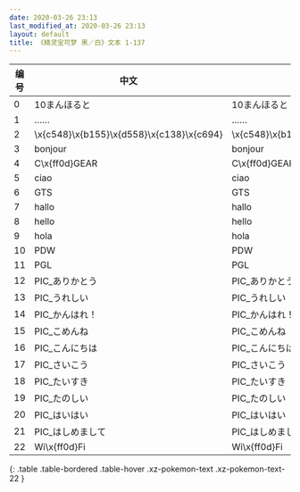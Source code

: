 ```yaml
---
date: 2020-03-26 23:13
last_modified_at: 2020-03-26 23:13
layout: default
title: 《精灵宝可梦 黑／白》文本 1-137
---
```

| 编号 | 中文 | 日文假名 | 日文汉字 |
| ---- | ---- | ---- | --- |
| 0 | 10まんほると | 10まんほると | 10まんほると |
| 1 | …… | …… | …… |
| 2 | \x{c548}\x{b155}\x{d558}\x{c138}\x{c694} | \x{c548}\x{b155}\x{d558}\x{c138}\x{c694} | \x{c548}\x{b155}\x{d558}\x{c138}\x{c694} |
| 3 | bonjour | bonjour | bonjour |
| 4 | C\x{ff0d}GEAR | C\x{ff0d}GEAR | C\x{ff0d}GEAR |
| 5 | ciao | ciao | ciao |
| 6 | GTS | GTS | GTS |
| 7 | hallo | hallo | hallo |
| 8 | hello | hello | hello |
| 9 | hola | hola | hola |
| 10 | PDW | PDW | PDW |
| 11 | PGL | PGL | PGL |
| 12 | PIC_ありかとう | PIC_ありかとう | PIC_ありかとう |
| 13 | PIC_うれしい | PIC_うれしい | PIC_うれしい |
| 14 | PIC_かんはれ！ | PIC_かんはれ！ | PIC_かんはれ！ |
| 15 | PIC_こめんね | PIC_こめんね | PIC_こめんね |
| 16 | PIC_こんにちは | PIC_こんにちは | PIC_こんにちは |
| 17 | PIC_さいこう | PIC_さいこう | PIC_さいこう |
| 18 | PIC_たいすき | PIC_たいすき | PIC_たいすき |
| 19 | PIC_たのしい | PIC_たのしい | PIC_たのしい |
| 20 | PIC_はいはい | PIC_はいはい | PIC_はいはい |
| 21 | PIC_はしめまして | PIC_はしめまして | PIC_はしめまして |
| 22 | Wi\x{ff0d}Fi | Wi\x{ff0d}Fi | Wi\x{ff0d}Fi |
{: .table .table-bordered .table-hover .xz-pokemon-text .xz-pokemon-text-22 }